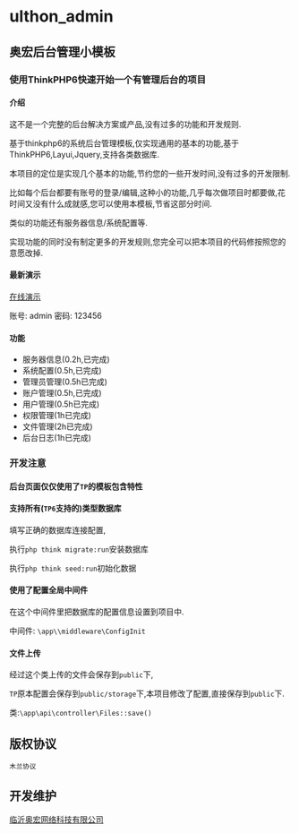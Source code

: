 
# ulthon_admin

## 奥宏后台管理小模板


### 使用ThinkPHP6快速开始一个有管理后台的项目

#### 介绍

这不是一个完整的后台解决方案或产品,没有过多的功能和开发规则.

基于thinkphp6的系统后台管理模板,仅实现通用的基本的功能,基于ThinkPHP6,Layui,Jquery,支持各类数据库.


本项目的定位是实现几个基本的功能,节约您的一些开发时间,没有过多的开发限制.

比如每个后台都要有账号的登录/编辑,这种小的功能,几乎每次做项目时都要做,花时间又没有什么成就感,您可以使用本模板,节省这部分时间.

类似的功能还有服务器信息/系统配置等.

实现功能的同时没有制定更多的开发规则,您完全可以把本项目的代码修按照您的意愿改掉.

#### 最新演示

[在线演示](http://ulthon-admin.ulthon.com/admin)

账号: admin 密码: 123456


#### 功能

- 服务器信息(0.2h,已完成)
- 系统配置(0.5h,已完成)
- 管理员管理(0.5h已完成)
- 账户管理(0.5h,已完成)
- 用户管理(0.5h已完成)
- 权限管理(1h已完成)
- 文件管理(2h已完成)
- 后台日志(1h已完成)


### 开发注意

#### 后台页面仅仅使用了`TP`的模板包含特性


#### 支持所有(`TP6`支持的)类型数据库

填写正确的数据库连接配置,

执行`php think migrate:run`安装数据库

执行`php think seed:run`初始化数据

#### 使用了配置全局中间件


在这个中间件里把数据库的配置信息设置到项目中.

中间件: `\app\\middleware\ConfigInit`

#### 文件上传

经过这个类上传的文件会保存到`public`下,

`TP`原本配置会保存到`public/storage`下,本项目修改了配置,直接保存到`public`下.

类:`\app\api\controller\Files::save()`

## 版权协议

`木兰协议`

## 开发维护

[临沂奥宏网络科技有限公司](http://ulthon.com)